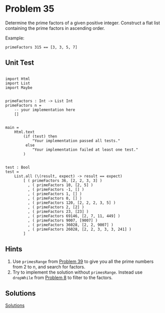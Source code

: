 # Problem 35
Determine the prime factors of a given positive integer. Construct a flat list containing the prime factors in ascending order.

Example:
```
primeFactors 315 == [3, 3, 5, 7]
```

## Unit Test
```

import Html 
import List
import Maybe


primeFactors : Int -> List Int
primeFactors n =
    -- your implementation here
    []
    
           
main =
    Html.text
        (if (test) then
            "Your implementation passed all tests."
         else
            "Your implementation failed at least one test."
        )


test : Bool
test =
    List.all (\(result, expect) -> result == expect)
        [ ( primeFactors 36, [2, 2, 3, 3] )
          , ( primeFactors 10, [2, 5] )
          , ( primeFactors -1, [] )
          , ( primeFactors 1, [] )
          , ( primeFactors 0, [] )
          , ( primeFactors 120, [2, 2, 2, 3, 5] )
          , ( primeFactors 2, [2] )
          , ( primeFactors 23, [23] )
          , ( primeFactors 69146, [2, 7, 11, 449] )
          , ( primeFactors 9007, [9007] )
          , ( primeFactors 36028, [2, 2, 9007] )
          , ( primeFactors 26028, [2, 2, 3, 3, 3, 241] )
        ]        
```
## Hints
1. Use ```primesRange``` from  [Problem 39](p39.md) to give you all the prime numbers from 2 to n, and search for factors.
2. Try to implement the solution without ```primesRange```. Instead use ```dropWhile``` from [Problem 8](problem_8_solutions.md) to filter to the factors.
## Solutions
[Solutions](../s/s35.md)